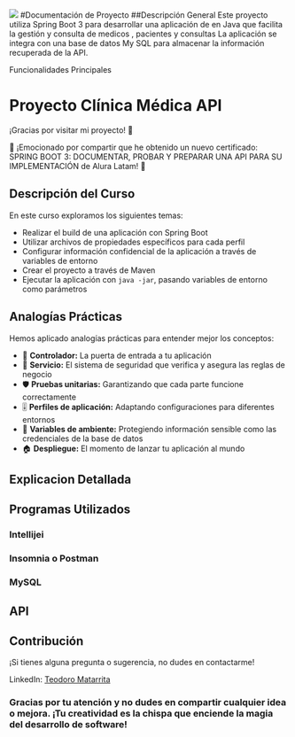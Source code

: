 
<img src="https://img.shields.io/badge/STATUS-FINALIZADO-green" display="inline" >
#Documentación de Proyecto
##Descripción General
Este proyecto utiliza Spring Boot 3 para desarrollar una aplicación de en Java que facilita la gestión y consulta de medicos , pacientes y consultas  La aplicación se integra con una base de datos My SQL para almacenar la información recuperada de la API.

Funcionalidades Principales

# Proyecto Clínica Médica API

¡Gracias por visitar mi proyecto! 👋

🌟 ¡Emocionado por compartir que he obtenido un nuevo certificado: SPRING BOOT 3: DOCUMENTAR, PROBAR Y PREPARAR UNA API PARA SU IMPLEMENTACIÓN de Alura Latam! 🚀

## Descripción del Curso

En este curso exploramos los siguientes temas:

- Realizar el build de una aplicación con Spring Boot
- Utilizar archivos de propiedades específicos para cada perfil
- Configurar información confidencial de la aplicación a través de variables de entorno
- Crear el proyecto a través de Maven
- Ejecutar la aplicación con `java -jar`, pasando variables de entorno como parámetros

## Analogías Prácticas

Hemos aplicado analogías prácticas para entender mejor los conceptos:

- 🚪 **Controlador:** La puerta de entrada a tu aplicación
- 🔐 **Servicio:** El sistema de seguridad que verifica y asegura las reglas de negocio
- 🛡️ **Pruebas unitarias:** Garantizando que cada parte funcione correctamente
- 🎚️ **Perfiles de aplicación:** Adaptando configuraciones para diferentes entornos
- 🔑 **Variables de ambiente:** Protegiendo información sensible como las credenciales de la base de datos
- 🏠 **Despliegue:** El momento de lanzar tu aplicación al mundo

## Explicacion Detallada

## Programas Utilizados 
### Intellijei
### Insomnia o Postman
### MySQL

## API




## Contribución 
¡Si tienes alguna pregunta o sugerencia, no dudes en contactarme!

LinkedIn: [Teodoro Matarrita](https://www.linkedin.com/in/teodoro-matarrita/)

 ### Gracias por tu atención y no dudes en compartir cualquier idea o mejora. ¡Tu creatividad es la chispa que enciende la magia del desarrollo de software!
